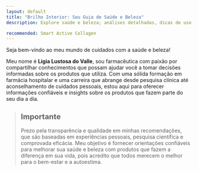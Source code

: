 ```yaml
---
layout: default
title: "Brilho Interior: Seu Guia de Saúde e Beleza" 
description: Explore saúde e beleza; análises detalhadas, dicas de uso, informações de ingredientes e guia para escolher produtos ideais para você.

recommended: Smart Active Collagen
---
```


Seja bem-vindo ao meu mundo de cuidados com a saúde e beleza!

Meu nome é **Ligia Lustosa do Valle**, sou farmacêutica com paixão por compartilhar conhecimentos
que possam ajudar você a tomar decisões informadas sobre os produtos que utiliza.
Com uma sólida formação em farmácia hospitalar e uma carreira que abrange desde pesquisa clínica
até aconselhamento de cuidados pessoais, estou aqui para oferecer informações confiáveis e insights
sobre os produtos que fazem parte do seu dia a dia.


> <h2 style="font-size:20px"><span style="color:#3498db" class="ion-information-circled"></span> Importante</h2>
> Prezo pela transparência e qualidade em minhas recomendações, que são baseadas em experiências pessoais, pesquisa científica e comprovada eficácia. Meu objetivo é fornecer orientações confiáveis para melhorar sua saúde e beleza com produtos que fazem a diferença em sua vida, pois acredito que todos merecem o melhor para o bem-estar e a autoestima.
>
 
